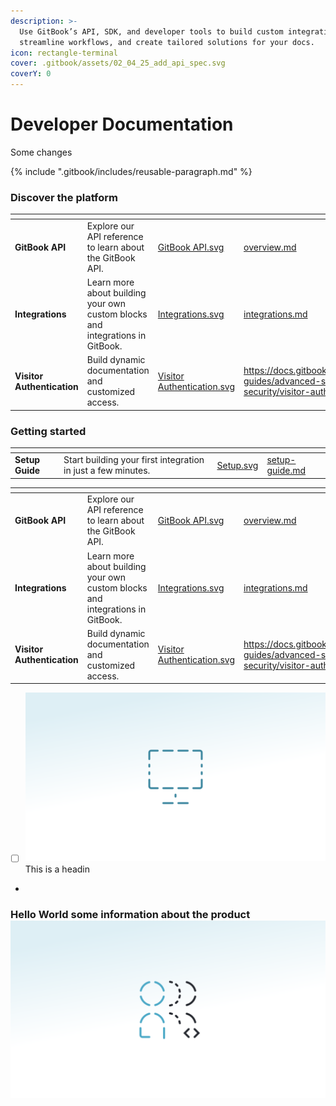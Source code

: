 ```yaml
---
description: >-
  Use GitBook’s API, SDK, and developer tools to build custom integrations,
  streamline workflows, and create tailored solutions for your docs.
icon: rectangle-terminal
cover: .gitbook/assets/02_04_25_add_api_spec.svg
coverY: 0
---
```


# Developer Documentation

Some changes

{% include ".gitbook/includes/reusable-paragraph.md" %}

### Discover the platform

<table data-view="cards"><thead><tr><th></th><th></th><th data-hidden data-card-cover data-type="files"></th><th data-hidden data-card-target data-type="content-ref"></th></tr></thead><tbody><tr><td><strong>GitBook API</strong></td><td>Explore our API reference to learn about the GitBook API.</td><td><a href=".gitbook/assets/GitBook API.svg">GitBook API.svg</a></td><td><a href="gitbook-api/overview.md">overview.md</a></td></tr><tr><td><strong>Integrations</strong></td><td>Learn more about building your own custom blocks and integrations in GitBook.</td><td><a href=".gitbook/assets/Integrations.svg">Integrations.svg</a></td><td><a href="integrations/integrations.md">integrations.md</a></td></tr><tr><td><strong>Visitor Authentication</strong></td><td>Build dynamic documentation and customized access.</td><td><a href=".gitbook/assets/Visitor Authentication.svg">Visitor Authentication.svg</a></td><td><a href="https://docs.gitbook.com/advanced-guides/advanced-sharing-and-security/visitor-authentication">https://docs.gitbook.com/advanced-guides/advanced-sharing-and-security/visitor-authentication</a></td></tr></tbody></table>

### Getting started

<table data-card-size="large" data-view="cards" data-full-width="false"><thead><tr><th></th><th></th><th data-hidden data-card-cover data-type="files"></th><th data-hidden data-card-target data-type="content-ref"></th></tr></thead><tbody><tr><td><strong>Setup Guide</strong></td><td>Start building your first integration in just a few minutes.</td><td><a href=".gitbook/assets/Setup.svg">Setup.svg</a></td><td><a href="getting-started/setup-guide.md">setup-guide.md</a></td></tr></tbody></table>

<table data-view="cards"><thead><tr><th></th><th></th><th data-hidden data-card-cover data-type="files"></th><th data-hidden data-card-target data-type="content-ref"></th></tr></thead><tbody><tr><td><strong>GitBook API</strong></td><td>Explore our API reference to learn about the GitBook API.</td><td><a href=".gitbook/assets/GitBook API.svg">GitBook API.svg</a></td><td><a href="gitbook-api/overview.md">overview.md</a></td></tr><tr><td><strong>Integrations</strong></td><td>Learn more about building your own custom blocks and integrations in GitBook.</td><td><a href=".gitbook/assets/Integrations.svg">Integrations.svg</a></td><td><a href="integrations/integrations.md">integrations.md</a></td></tr><tr><td><strong>Visitor Authentication</strong></td><td>Build dynamic documentation and customized access.</td><td><a href=".gitbook/assets/Visitor Authentication.svg">Visitor Authentication.svg</a></td><td><a href="https://docs.gitbook.com/advanced-guides/advanced-sharing-and-security/visitor-authentication">https://docs.gitbook.com/advanced-guides/advanced-sharing-and-security/visitor-authentication</a></td></tr></tbody></table>

* [ ] ![](<.gitbook/assets/API Explorer.svg>)           This is a headin
*



### Hello World some information about the product ![](.gitbook/assets/Authentication.svg)

